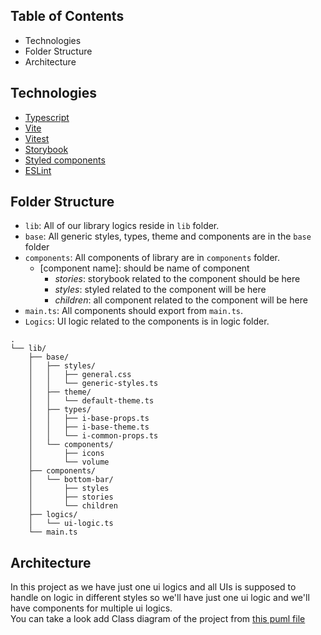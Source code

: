 ## Table of Contents
  - Technologies
  - Folder Structure
  - Architecture

## Technologies

- [Typescript](https://www.typescriptlang.org/)
- [Vite](https://vitejs.dev/)
- [Vitest](https://vitest.dev/)
- [Storybook](https://storybook.js.org/)
- [Styled components](https://www.styled-components.com/)
- [ESLint](https://eslint.org/)

## Folder Structure
- `lib`: All of our library logics reside in `lib` folder.<br/>
- `base`: All generic styles, types, theme and components are in the `base` folder
- `components`: All components of library are in 
`components` folder. <br/>
  - [component name]: should be name of component
    - *stories*: storybook related to the component should be here
    - *styles*: styled related to the component will be here 
    - *children*: all component related to the component will be here
- `main.ts`: All components should export from `main.ts`.<br/>
- `Logics`: UI logic related to the components is in logic folder. <br/>


```
.
└── lib/
    ├── base/
    │   ├── styles/
    │   │   ├── general.css
    │   │   └── generic-styles.ts
    │   ├── theme/
    │   │   └── default-theme.ts
    │   ├── types/
    │   │   ├── i-base-props.ts
    │   │   ├── i-base-theme.ts
    │   │   └── i-common-props.ts
    │   └── components/
    │       ├── icons
    │       └── volume
    ├── components/
    │   └── bottom-bar/
    │       ├── styles
    │       ├── stories
    │       └── children
    ├── logics/
    │   └── ui-logic.ts
    └── main.ts
```

## Architecture
In this project as we have just one ui logics and all UIs is supposed to handle on logic in different styles so we'll have just one ui logic and we'll have components for multiple ui logics. <br/> 
You can take a look add Class diagram of the project from [this puml file](./../diagrams/code-architecture.puml)
